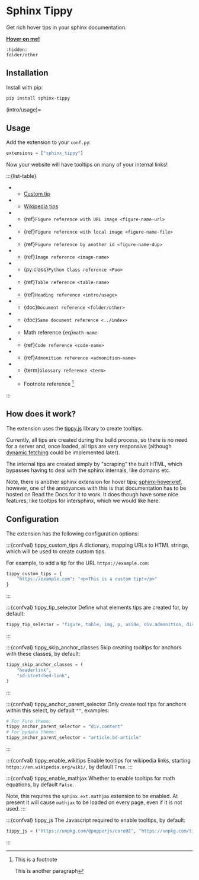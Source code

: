 # Sphinx Tippy

Get rich hover tips in your sphinx documentation.

[**Hover on me!**](https://atomiks.github.io/tippyjs)

```{toctree}
:hidden:
folder/other
```

## Installation

Install with pip:

```bash
pip install sphinx-tippy
```

(intro/usage)=
## Usage

Add the extension to your `conf.py`:

```python
extensions = ["sphinx_tippy"]
```

Now your website will have tooltips on many of your internal links!

:::{list-table}

-  - [Custom tip](https://example.com)

-  - [Wikipedia tips](https://en.wikipedia.org/wiki/Tooltip)

-  - {ref}`Figure reference with URL image <figure-name-url>`

-  - {ref}`Figure reference with local image <figure-name-file>`

-  - {ref}`Figure reference by another id <figure-name-dup>`

-  - {ref}`Image reference <image-name>`

-  - {py:class}`Python Class reference <Foo>`

-  - {ref}`Table reference <table-name>`

-  - {ref}`Heading reference <intro/usage>`

-  - {doc}`Document reference <folder/other>`

-  - {doc}`Same document reference <../index>`

-  - Math reference {eq}`math-name`

-  - {ref}`Code reference <code-name>`

-  - {ref}`Admonition reference <admonition-name>`

-  - {term}`Glossary reference <term>`

-  - Footnote reference [^1]

:::

[^1]: This is a footnote

    This is another paragraph

## How does it work?

The extension uses the [tippy.js](https://atomiks.github.io/tippyjs) library to create tooltips.

Currently, all tips are created during the build process, so there is no need for a server and, once loaded, all tips are very responsive
(although [dynamic fetching](https://atomiks.github.io/tippyjs/v6/ajax/) could be implemented later).

The internal tips are created simply by "scraping" the built HTML, which bypasses having to deal with the sphinx internals, like domains etc.

Note, there is another sphinx extension for hover tips; [sphinx-hoverxref](https://github.com/readthedocs/sphinx-hoverxref),
however, one of the annoyances with this is that documentation has to be hosted on Read the Docs for it to work.
It does though have some nice features, like tooltips for intersphinx, which we would like here.

## Configuration

The extension has the following configuration options:

:::{confval} tippy_custom_tips
A dictionary, mapping URLs to HTML strings, which will be used to create custom tips.

For example, to add a tip for the URL `https://example.com`:

```python
tippy_custom_tips = {
    "https://example.com": "<p>This is a custom tip!</p>"
}
```

:::

:::{confval} tippy_tip_selector
Define what elements tips are created for, by default:

```python
tippy_tip_selector = "figure, table, img, p, aside, div.admonition, div.literal-block-wrapper"
```

:::

:::{confval} tippy_skip_anchor_classes
Skip creating tooltips for anchors with these classes, by default:

```python
tippy_skip_anchor_classes = (
    "headerlink",
    "sd-stretched-link",
)
```

:::

:::{confval} tippy_anchor_parent_selector
Only create tool tips for anchors within this select, by default `""`, examples:

```python
# For Furo theme:
tippy_anchor_parent_selector = "div.content"
# For pydata theme:
tippy_anchor_parent_selector = "article.bd-article"
```

:::

:::{confval} tippy_enable_wikitips
Enable tooltips for wikipedia links, starting `https://en.wikipedia.org/wiki/`, by default `True`.
:::

:::{confval} tippy_enable_mathjax
Whether to enable tooltips for math equations, by default `False`.

Note, this requires the `sphinx.ext.mathjax` extension to be enabled.
At present it will cause `mathjax` to be loaded on every page, even if it is not used.
:::

:::{confval} tippy_js
The Javascript required to enable tooltips, by default:

```python
tippy_js = ("https://unpkg.com/@popperjs/core@2", "https://unpkg.com/tippy.js@6")
```

:::
